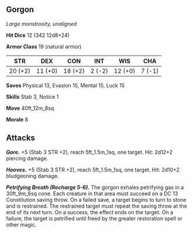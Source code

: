 ## Gorgon

*Large monstrosity, unaligned*

**Hit Dice** 12 (342 12d8+24)

**Armor Class** 19 (natural armor)

| STR     | DEX     | CON     | INT     | WIS     | CHA     |
|---------|---------|---------|---------|---------|---------|
| 20 (+2) | 11 (+0) | 18 (+2) |  2 (-2) | 12 (+0) |  7 (-1) |

**Saves** Physical 13, Evasion 15, Mental 15, Luck 15

**Skills** Stab 3, Notice 1

**Move** 40ft_12m_8sq

**Morale** 8

## Attacks

***Gore.*** +5 (Stab 3 STR +2), reach 5ft_1.5m_1sq, one target. Hit: 2d12+2 piercing damage.

***Hooves.*** +5 (Stab 3 STR +2), reach 5ft_1.5m_1sq, one target. Hit: 2d10+2 bludgeoning damage.

***Petrifying Breath (Recharge 5-6).*** The gorgon exhales petrifying gas in a 30ft_9m_6sq cone. Each creature in that area must succeed on a DC 13 Constitution saving throw. On a failed save, a target begins to turn to stone and is restrained. The restrained target must repeat the saving throw at the end of its next turn. On a success, the effect ends on the target. On a failure, the target is petrified until freed by the greater restoration spell or other magic.

